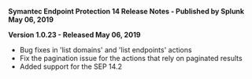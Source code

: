 **Symantec Endpoint Protection 14 Release Notes - Published by Splunk May 06, 2019**


**Version 1.0.23 - Released May 06, 2019**

* Bug fixes in 'list domains' and 'list endpoints' actions
* Fix the pagination issue for the actions that rely on paginated results
* Added support for the SEP 14.2
